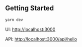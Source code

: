 ## Getting Started

```bash
yarn dev
```

UI: [http://localhost:3000](http://localhost:3000)

API: [http://localhost:3000/api/hello](http://localhost:3000/api/hello)
